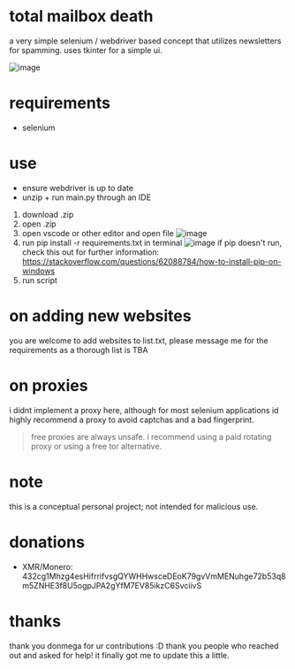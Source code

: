 

# total mailbox death

a very simple selenium / webdriver based concept that utilizes newsletters for spamming. uses tkinter for a simple ui. 

![image](https://github.com/losbagos/totalmailboxdeath/assets/158247609/8583b088-f7e4-40db-96ea-04e1e839de66)

# requirements

* selenium

# use 

* ensure webdriver is up to date
* unzip + run main.py through an IDE

1. download .zip
2. open .zip
3. open vscode or other editor and open file ![image](https://github.com/user-attachments/assets/6df3c11a-70a7-4a52-9365-f1aceda956d0)
5. run pip install -r requirements.txt in terminal ![image](https://github.com/user-attachments/assets/841b8116-1f88-477a-b2d1-eb24b42f0470) if pip doesn't run, check this out for further information: https://stackoverflow.com/questions/62088784/how-to-install-pip-on-windows 
7. run script

# on adding new websites

you are welcome to add websites to list.txt, please message me for the requirements as a thorough list is TBA

# on proxies

i didnt implement a proxy here, although for most selenium applications id highly recommend a proxy to avoid captchas and a bad fingerprint. 
> free proxies are always unsafe. i recommend using a paid rotating proxy or using a free tor alternative.

# note

this is a conceptual personal project; not intended for malicious use. 

# donations
* XMR/Monero: 432cg1Mhzg4esHifrrifvsgQYWHHwsceDEoK79gvVmMENuhge72b53q8m5ZNHE3f8U5ogpJPA2gYfM7EV85ikzC6SvciivS

# thanks

thank you donmega for ur contributions :D
thank you people who reached out and asked for help! it finally got me to update this a little. 

